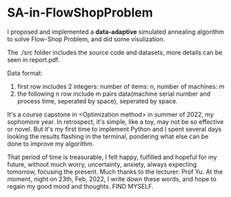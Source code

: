 # SA-in-FlowShopProblem

I proposed and implemented a **data-adaptive** simulated annealing algorithm to solve Flow-Shop Problem, and did some visulization.

The ./src folder includes the source code and datasets, more details can be seen in report.pdf.

Data format:
1. first row includes 2 integers: number of items: n, number of machines: m
2. the following n row include m pairs data(machine serial number and process time, seperated by space), seperated by space.

It's a course capstone in \<Optimization method\> in summer of 2022, my sophomore year. In retrospect, it's simple, like a toy, may not be so effective or novel. But it's my first time to implement Python and I spent several days looking the results flashing in the terminal, pondering what else can be done to improve my algorithm.
  
That period of time is treasurable, I felt happy, fulfilled and hopeful for my future, without much worry, uncertainty, anxiety, always expecting tomorrow, focusing the present. Much thanks to the lecturer: Prof Yu. At the moment, night on 23th, Feb, 2022, I write down these words, and hope to regain my good mood and thoughts. FIND MYSELF.
